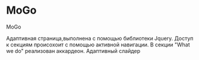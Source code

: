 # MoGo
MoGo
<p>Адаптивная страница,выполнена с помощью библиотеки Jquery. Доступ к секциям происохоит с помощью активной навигации. В секции "What we do" реализован аккардеон. Адаптивный слайдер</p>
